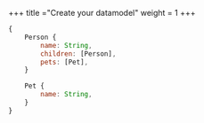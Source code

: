 +++
title ="Create your datamodel" 
weight = 1
+++
```js
{
    Person {
        name: String,
        children: [Person],
        pets: [Pet],
    }

    Pet {
        name: String,
    }
}
```